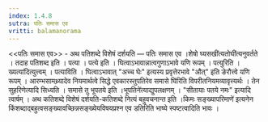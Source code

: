 ```yaml
---
index: 1.4.8
sutra: पतिः समास एव
vritti: balamanorama
---
```


<<पतिः समास एव>> - अथ पतिशब्दे विशेषं दर्शयति — पतिः समास एव ।शेषो घ्यसखी॑त्यतोघी॑त्यनुवर्तते । तदाह पतिशब्द इति । पत्या । पत्ये इति । घित्वाऽभावान्नात्वगुणाऽभावे यणि रूपम् । पत्युरिति ।ख्यत्या॑दित्युत्त्वम् । पत्याविति । घित्वाऽभावात् "अच्च घेः" इत्यस्य प्रवृत्तेरभावे "औत्" इति ङेरौत्त्वे यणि रूपम् । आरम्भसामथ्र्यादेव नियमार्थत्वे सिद्धे एवकारस्तुपतिरेव समासे घि॑रिति विपरीतनियमव्यावृत्त्यर्थः । तेन सुहरिणेत्यादि सिध्यति । समासे तु भूपतये इति ।भूपतिने॑त्याद्युपलक्षणम् । "सीतायाः पतये नमः" इत्यादि त्वार्षम् । अथ कतिशब्दे विशेषं दर्शयति-कतिशब्दे नित्यं बहुवचनान्त इति ।किमः सङ्ख्यापरिमाणे॑ इत्यनेन किंशब्दाद्बहुत्वसङ्ख्यावच्छिन्नसङ्ख्येयविषयप्रश्न एव डतिरिति भाष्ये स्पष्टत्वादिति भावः ।